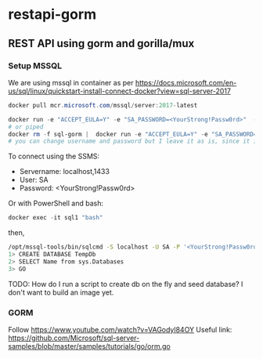# restapi-gorm

## REST API using gorm and gorilla/mux

### Setup MSSQL

We are using mssql in container as per https://docs.microsoft.com/en-us/sql/linux/quickstart-install-connect-docker?view=sql-server-2017

```Powershell
docker pull mcr.microsoft.com/mssql/server:2017-latest

docker run -e "ACCEPT_EULA=Y" -e "SA_PASSWORD=<YourStrong!Passw0rd>"  -p 1433:1433 --name sql1   -d mcr.microsoft.com/mssql/server:2017-latest
# or piped
docker rm -f sql-gorm |  docker run -e "ACCEPT_EULA=Y" -e "SA_PASSWORD=<YourStrong!Passw0rd>"  -p 1433:1433 --name sql1   -d mcr.microsoft.com/mssql/server:2017-latest
# you can change username and password but I leave it as is, since it is a container to be thrown away anyway
```

To connect using the SSMS:

* Servername: localhost,1433
* User: SA
* Password: <YourStrong!Passw0rd>

Or with PowerShell and bash:

```PowerShell
docker exec -it sql1 "bash"
```

then,

```bash
/opt/mssql-tools/bin/sqlcmd -S localhost -U SA -P '<YourStrong!Passw0rd>'
1> CREATE DATABASE TempDb
2> SELECT Name from sys.Databases
3> GO
```

TODO: How do I run a script to create db on the fly and seed database? I don't want to build an image yet.

### GORM

Follow <https://www.youtube.com/watch?v=VAGodyl84OY>
Useful link: <https://github.com/Microsoft/sql-server-samples/blob/master/samples/tutorials/go/orm.go>